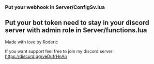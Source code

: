 ### Put your webhook in Server/ConfigSv.lua
## Put your bot token need to stay in your discord server with admin role in Server/functions.lua

Made with love by Roderic

If you want support feel free to join my discord server: https://discord.gg/veDufrHnAn